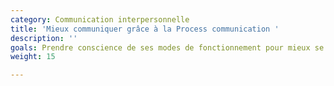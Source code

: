 ```yaml
---
category: Communication interpersonnelle
title: 'Mieux communiquer grâce à la Process communication '
description: ''
goals: Prendre conscience de ses modes de fonctionnement pour mieux se connaître
weight: 15

---
```

